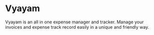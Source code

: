 # Vyayam
Vyayam is  an all in one expense manager and tracker. Manage your invoices and expense track record easily in a unique and friendly way.